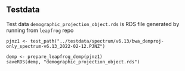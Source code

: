 ## Testdata

Test data `demographic_projection_object.rds` is RDS file generated by running from `leapfrog` repo

```
pjnz1 <- test_path("../testdata/spectrum/v6.13/bwa_demproj-only_spectrum-v6.13_2022-02-12.PJNZ")

demp <- prepare_leapfrog_demp(pjnz1)
saveRDS(demp, "demographic_projection_object.rds")
```